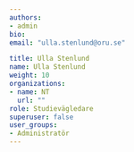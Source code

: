 ```yaml
---
authors:
- admin
bio: 
email: "ulla.stenlund@oru.se"

title: Ulla Stenlund
name: Ulla Stenlund
weight: 10
organizations:
- name: NT
  url: ""
role: Studievägledare
superuser: false
user_groups:
- Administratör
---
```



